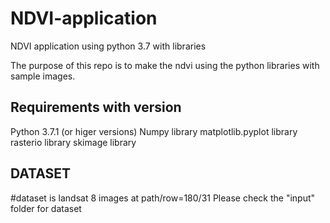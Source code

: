 <h1> NDVI-application </h1>
NDVI application using python 3.7 with libraries

The purpose of this repo is to make the ndvi using the python libraries with sample images.

<h2>Requirements with version</h2>
Python 3.7.1 (or higer versions)
Numpy library
matplotlib.pyplot library
rasterio library
skimage library

<h2> DATASET </h2>
#dataset is landsat 8 images at path/row=180/31 
Please check the "input" folder for dataset

